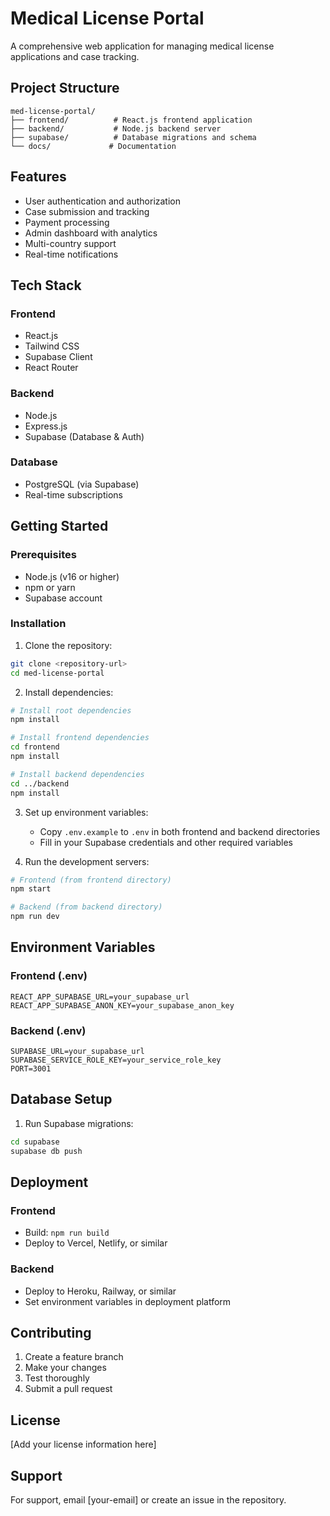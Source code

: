 # Medical License Portal

A comprehensive web application for managing medical license applications and case tracking.

## Project Structure

```
med-license-portal/
├── frontend/          # React.js frontend application
├── backend/           # Node.js backend server
├── supabase/          # Database migrations and schema
└── docs/             # Documentation
```

## Features

- User authentication and authorization
- Case submission and tracking
- Payment processing
- Admin dashboard with analytics
- Multi-country support
- Real-time notifications

## Tech Stack

### Frontend
- React.js
- Tailwind CSS
- Supabase Client
- React Router

### Backend
- Node.js
- Express.js
- Supabase (Database & Auth)

### Database
- PostgreSQL (via Supabase)
- Real-time subscriptions

## Getting Started

### Prerequisites
- Node.js (v16 or higher)
- npm or yarn
- Supabase account

### Installation

1. Clone the repository:
```bash
git clone <repository-url>
cd med-license-portal
```

2. Install dependencies:
```bash
# Install root dependencies
npm install

# Install frontend dependencies
cd frontend
npm install

# Install backend dependencies
cd ../backend
npm install
```

3. Set up environment variables:
   - Copy `.env.example` to `.env` in both frontend and backend directories
   - Fill in your Supabase credentials and other required variables

4. Run the development servers:
```bash
# Frontend (from frontend directory)
npm start

# Backend (from backend directory)
npm run dev
```

## Environment Variables

### Frontend (.env)
```
REACT_APP_SUPABASE_URL=your_supabase_url
REACT_APP_SUPABASE_ANON_KEY=your_supabase_anon_key
```

### Backend (.env)
```
SUPABASE_URL=your_supabase_url
SUPABASE_SERVICE_ROLE_KEY=your_service_role_key
PORT=3001
```

## Database Setup

1. Run Supabase migrations:
```bash
cd supabase
supabase db push
```

## Deployment

### Frontend
- Build: `npm run build`
- Deploy to Vercel, Netlify, or similar

### Backend
- Deploy to Heroku, Railway, or similar
- Set environment variables in deployment platform

## Contributing

1. Create a feature branch
2. Make your changes
3. Test thoroughly
4. Submit a pull request

## License

[Add your license information here]

## Support

For support, email [your-email] or create an issue in the repository. 